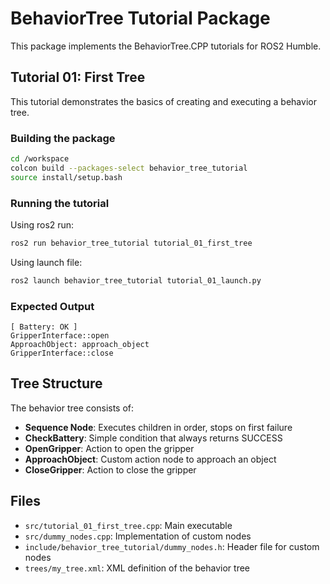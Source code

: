 # BehaviorTree Tutorial Package

This package implements the BehaviorTree.CPP tutorials for ROS2 Humble.

## Tutorial 01: First Tree

This tutorial demonstrates the basics of creating and executing a behavior tree.

### Building the package

```bash
cd /workspace
colcon build --packages-select behavior_tree_tutorial
source install/setup.bash
```

### Running the tutorial

Using ros2 run:
```bash
ros2 run behavior_tree_tutorial tutorial_01_first_tree
```

Using launch file:
```bash
ros2 launch behavior_tree_tutorial tutorial_01_launch.py
```

### Expected Output

```
[ Battery: OK ]
GripperInterface::open
ApproachObject: approach_object
GripperInterface::close
```

## Tree Structure

The behavior tree consists of:
- **Sequence Node**: Executes children in order, stops on first failure
- **CheckBattery**: Simple condition that always returns SUCCESS
- **OpenGripper**: Action to open the gripper
- **ApproachObject**: Custom action node to approach an object
- **CloseGripper**: Action to close the gripper

## Files

- `src/tutorial_01_first_tree.cpp`: Main executable
- `src/dummy_nodes.cpp`: Implementation of custom nodes
- `include/behavior_tree_tutorial/dummy_nodes.h`: Header file for custom nodes
- `trees/my_tree.xml`: XML definition of the behavior tree
